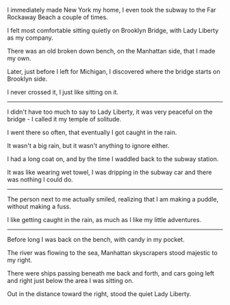 I immediately made New York my home,
I even took the subway to the Far Rockaway Beach a couple of times.

I felt most comfortable sitting quietly on Brooklyn Bridge,
with Lady Liberty as my company.

There was an old broken down bench,
on the Manhattan side, that I made my own.

Later, just before I left for Michigan,
I discovered where the bridge starts on Brooklyn side.

I never crossed it,
I just like sitting on it.

---

I didn't have too much to say to Lady Liberty,
it was very peaceful on the bridge - I called it my temple of solitude.

I went there so often,
that eventually I got caught in the rain.

It wasn't a big rain,
but it wasn't anything to ignore either.

I had a long coat on,
and by the time I waddled back to the subway station.

It was like wearing wet towel,
I was dripping in the subway car and there was nothing I could do.

---

The person next to me actually smiled,
realizing that I am making a puddle, without making a fuss.

I like getting caught in the rain,
as much as I like my little adventures.

---

Before long I was back on the bench,
with candy in my pocket.

The river was flowing to the sea,
Manhattan skyscrapers stood majestic to my right.

There were ships passing beneath me back and forth,
and cars going left and right just below the area I was sitting on.

Out in the distance toward the right,
stood the quiet Lady Liberty.
